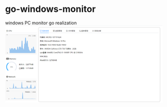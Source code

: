 # go-windows-monitor
windows PC monitor  go realization
![image](https://github.com/adminck/go-windows-monitor/blob/main/style.png)
